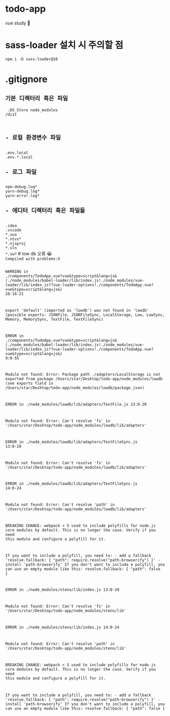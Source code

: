 # todo-app
vue study 🐤
# sass-loader 설치 시 주의할 점
<code>npm i -D sass-loader@10</code>
# .gitignore
<code><h2>기본 디렉터리 혹은 파일</h2>
.DS_Store
node_modules
/dist
<h2>- 로컬 환경변수 파일</h2>
.env.local
.env.*.local
<h2>- 로그 파일</h2>
npm-debug.log*
yarn-debug.log*
yarn-error.log*
<h2>- 에디터 디렉터리 혹은 파일들</h2>
.idea
.vscode
*.suo
*.ntvs*
*.njsproj
*.sln
*.sw?</code>
# low db 오류 😭
<code>
Compiled with problems:X

WARNING in ./components/TodoApp.vue?vue&type=script&lang=js& (./node_modules/babel-loader/lib/index.js!./node_modules/vue-loader/lib/index.js??vue-loader-options!./components/TodoApp.vue?vue&type=script&lang=js&) 28:16-21

export 'default' (imported as 'lowdb') was not found in 'lowdb' (possible exports: JSONFile, JSONFileSync, LocalStorage, Low, LowSync, Memory, MemorySync, TextFile, TextFileSync)


ERROR in ./components/TodoApp.vue?vue&type=script&lang=js& (./node_modules/babel-loader/lib/index.js!./node_modules/vue-loader/lib/index.js??vue-loader-options!./components/TodoApp.vue?vue&type=script&lang=js&) 9:0-55

Module not found: Error: Package path ./adapters/LocalStorage is not exported from package /Users/star/Desktop/todo-app/node_modules/lowdb (see exports field in /Users/star/Desktop/todo-app/node_modules/lowdb/package.json)


ERROR in ./node_modules/lowdb/lib/adapters/TextFile.js 13:0-20

Module not found: Error: Can't resolve 'fs' in '/Users/star/Desktop/todo-app/node_modules/lowdb/lib/adapters'


ERROR in ./node_modules/lowdb/lib/adapters/TextFileSync.js 13:0-20

Module not found: Error: Can't resolve 'fs' in '/Users/star/Desktop/todo-app/node_modules/lowdb/lib/adapters'


ERROR in ./node_modules/lowdb/lib/adapters/TextFileSync.js 14:0-24

Module not found: Error: Can't resolve 'path' in '/Users/star/Desktop/todo-app/node_modules/lowdb/lib/adapters'

BREAKING CHANGE: webpack < 5 used to include polyfills for node.js core modules by default.
This is no longer the case. Verify if you need this module and configure a polyfill for it.

If you want to include a polyfill, you need to:
	- add a fallback 'resolve.fallback: { "path": require.resolve("path-browserify") }'
	- install 'path-browserify'
If you don't want to include a polyfill, you can use an empty module like this:
	resolve.fallback: { "path": false }


ERROR in ./node_modules/steno/lib/index.js 13:0-20

Module not found: Error: Can't resolve 'fs' in '/Users/star/Desktop/todo-app/node_modules/steno/lib'


ERROR in ./node_modules/steno/lib/index.js 14:0-24

Module not found: Error: Can't resolve 'path' in '/Users/star/Desktop/todo-app/node_modules/steno/lib'

BREAKING CHANGE: webpack < 5 used to include polyfills for node.js core modules by default.
This is no longer the case. Verify if you need this module and configure a polyfill for it.

If you want to include a polyfill, you need to:
	- add a fallback 'resolve.fallback: { "path": require.resolve("path-browserify") }'
	- install 'path-browserify'
If you don't want to include a polyfill, you can use an empty module like this:
	resolve.fallback: { "path": false }
</code>
